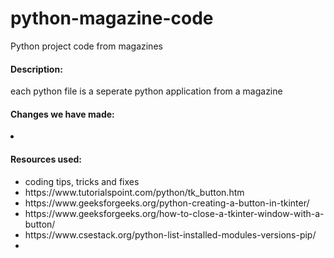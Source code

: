 # python-magazine-code
Python project code from magazines

<h4>Description:</h4>
each python file is a seperate python application from a magazine 

<h4>Changes we have made:</h4>
<li></li>


<h4>Resources used:</h4>
<ul>
  <li>coding tips, tricks and fixes</li>
  <li>https://www.tutorialspoint.com/python/tk_button.htm</li>
  <li>https://www.geeksforgeeks.org/python-creating-a-button-in-tkinter/</li>
  <li>https://www.geeksforgeeks.org/how-to-close-a-tkinter-window-with-a-button/ </li>
  <li>https://www.csestack.org/python-list-installed-modules-versions-pip/<li>
  </ul>
